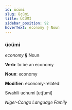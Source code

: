 ```yaml
---
id: ücümi
slug: ücümi
title: ÜCÜMİ
sidebar_position: 92
hoverText: economy § Noun
---
```


### ücümi

*economy* **§** Noun

**Verb**: to be an economy

**Noun**: economy

**Modifier**: economy-related

Swahili uchumi [utʃumi]

*Niger-Congo Language Family*